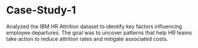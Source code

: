 # Case-Study-1
Analyzed the IBM HR Attrition dataset to identify key factors influencing employee departures. The goal was to uncover patterns that help HR teams take action to reduce attrition rates and mitigate associated costs.
